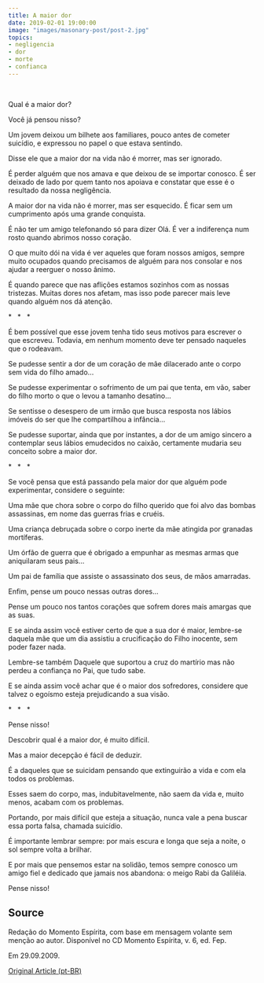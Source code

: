 ```yaml
---
title: A maior dor
date: 2019-02-01 19:00:00
image: "images/masonary-post/post-2.jpg"
topics: 
- negligencia
- dor
- morte
- confianca
---
```

 

Qual é a maior dor?

Você já pensou nisso?

Um jovem deixou um bilhete aos familiares, pouco antes de cometer suicídio, e
expressou no papel o que estava sentindo.

Disse ele que a maior dor na vida não é morrer, mas ser ignorado.

É perder alguém que nos amava e que deixou de se importar conosco. É ser
deixado de lado por quem tanto nos apoiava e constatar que esse é o resultado
da nossa negligência.

A maior dor na vida não é morrer, mas ser esquecido. É ficar sem um cumprimento
após uma grande conquista.

É não ter um amigo telefonando só para dizer Olá. É ver a indiferença num rosto
quando abrimos nosso coração.

O que muito dói na vida é ver aqueles que foram nossos amigos, sempre muito
ocupados quando precisamos de alguém para nos consolar e nos ajudar a reerguer
o nosso ânimo.

É quando parece que nas aflições estamos sozinhos com as nossas tristezas.
Muitas dores nos afetam, mas isso pode parecer mais leve quando alguém nos dá
atenção.

*   *   *

É bem possível que esse jovem tenha tido seus motivos para escrever o que
escreveu. Todavia, em nenhum momento deve ter pensado naqueles que o rodeavam.

Se pudesse sentir a dor de um coração de mãe dilacerado ante o corpo sem vida
do filho amado...

Se pudesse experimentar o sofrimento de um pai que tenta, em vão, saber do
filho morto o que o levou a tamanho desatino...

Se sentisse o desespero de um irmão que busca resposta nos lábios imóveis do
ser que lhe compartilhou a infância...

Se pudesse suportar, ainda que por instantes, a dor de um amigo sincero a
contemplar seus lábios emudecidos no caixão, certamente mudaria seu conceito
sobre a maior dor.

*   *   *

Se você pensa que está passando pela maior dor que alguém pode experimentar,
considere o seguinte:

Uma mãe que chora sobre o corpo do filho querido que foi alvo das bombas
assassinas, em nome das guerras frias e cruéis.

Uma criança debruçada sobre o corpo inerte da mãe atingida por granadas
mortíferas.

Um órfão de guerra que é obrigado a empunhar as mesmas armas que aniquilaram
seus pais...

Um pai de família que assiste o assassinato dos seus, de mãos amarradas.

Enfim, pense um pouco nessas outras dores...

Pense um pouco nos tantos corações que sofrem dores mais amargas que as suas.

E se ainda assim você estiver certo de que a sua dor é maior, lembre-se daquela
mãe que um dia assistiu a crucificação do Filho inocente, sem poder fazer nada.

Lembre-se também Daquele que suportou a cruz do martírio mas não perdeu a
confiança no Pai, que tudo sabe.

E se ainda assim você achar que é o maior dos sofredores, considere que talvez
o egoísmo esteja prejudicando a sua visão.

*   *   *

Pense nisso!

Descobrir qual é a maior dor, é muito difícil.

Mas a maior decepção é fácil de deduzir.

É a daqueles que se suicidam pensando que extinguirão a vida e com ela todos os
problemas.

Esses saem do corpo, mas, indubitavelmente, não saem da vida e, muito menos,
acabam com os problemas.

Portando, por mais difícil que esteja a situação, nunca vale a pena buscar essa
porta falsa, chamada suicídio.

É importante lembrar sempre: por mais escura e longa que seja a noite, o sol
sempre volta a brilhar.

E por mais que pensemos estar na solidão, temos sempre conosco um amigo fiel e
dedicado que jamais nos abandona: o meigo Rabi da Galiléia.

Pense nisso!

## Source
Redação do Momento Espírita, com base em
mensagem volante sem menção ao autor.
Disponível no CD Momento Espírita, v. 6, ed. Fep.

Em 29.09.2009.


[Original Article (pt-BR)](http://momento.com.br/pt/ler_texto.php?id=385)
